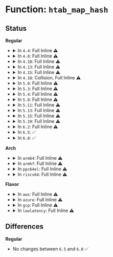 # Function: <code>htab_map_hash</code>

## Status
<b>Regular</b>
<ul>
<li>
<details>
<summary>In <code>4.4</code>: Full Inline ⚠️</summary>

**Collision:** Unique Static

**Inline:** Full

**Transformation:** False

**Instances:**

```
In kernel/bpf/hashtab.c (ffffffff811777c5)
Location: kernel/bpf/hashtab.c:118
Inline: True
Inline callers:
  - kernel/bpf/hashtab.c:htab_map_update_elem
  - kernel/bpf/hashtab.c:htab_map_lookup_elem
  - kernel/bpf/hashtab.c:htab_map_delete_elem
  - kernel/bpf/hashtab.c:htab_map_get_next_key
```
</details>
</li>
<li>
<details>
<summary>In <code>4.8</code>: Full Inline ⚠️</summary>

**Collision:** Unique Static

**Inline:** Full

**Transformation:** False

**Instances:**

```
In kernel/bpf/hashtab.c (ffffffff81186d90)
Location: kernel/bpf/hashtab.c:267
Inline: True
Inline callers:
  - kernel/bpf/hashtab.c:htab_map_delete_elem
  - kernel/bpf/hashtab.c:__htab_percpu_map_update_elem
  - kernel/bpf/hashtab.c:htab_map_update_elem
  - kernel/bpf/hashtab.c:htab_map_get_next_key
  - kernel/bpf/hashtab.c:__htab_map_lookup_elem
```
</details>
</li>
<li>
<details>
<summary>In <code>4.10</code>: Full Inline ⚠️</summary>

**Collision:** Unique Static

**Inline:** Full

**Transformation:** False

**Instances:**

```
In kernel/bpf/hashtab.c (ffffffff81194120)
Location: kernel/bpf/hashtab.c:359
Inline: True
Inline callers:
  - kernel/bpf/hashtab.c:htab_lru_map_delete_elem
  - kernel/bpf/hashtab.c:htab_map_delete_elem
  - kernel/bpf/hashtab.c:__htab_lru_percpu_map_update_elem
  - kernel/bpf/hashtab.c:__htab_percpu_map_update_elem
  - kernel/bpf/hashtab.c:htab_lru_map_update_elem
  - kernel/bpf/hashtab.c:htab_map_update_elem
  - kernel/bpf/hashtab.c:htab_map_get_next_key
  - kernel/bpf/hashtab.c:__htab_map_lookup_elem
```
</details>
</li>
<li>
<details>
<summary>In <code>4.13</code>: Full Inline ⚠️</summary>

**Collision:** Unique Static

**Inline:** Full

**Transformation:** False

**Instances:**

```
In kernel/bpf/hashtab.c (ffffffff8119b250)
Location: kernel/bpf/hashtab.c:384
Inline: True
Inline callers:
  - kernel/bpf/hashtab.c:htab_lru_map_delete_elem
  - kernel/bpf/hashtab.c:htab_map_delete_elem
  - kernel/bpf/hashtab.c:__htab_lru_percpu_map_update_elem
  - kernel/bpf/hashtab.c:__htab_percpu_map_update_elem
  - kernel/bpf/hashtab.c:htab_lru_map_update_elem
  - kernel/bpf/hashtab.c:htab_map_update_elem
  - kernel/bpf/hashtab.c:htab_map_get_next_key
  - kernel/bpf/hashtab.c:__htab_map_lookup_elem
```
</details>
</li>
<li>
<details>
<summary>In <code>4.15</code>: Full Inline ⚠️</summary>

**Collision:** Unique Static

**Inline:** Full

**Transformation:** False

**Instances:**

```
In kernel/bpf/hashtab.c (ffffffff811aaa90)
Location: kernel/bpf/hashtab.c:393
Inline: True
Inline callers:
  - kernel/bpf/hashtab.c:htab_lru_map_delete_elem
  - kernel/bpf/hashtab.c:htab_map_delete_elem
  - kernel/bpf/hashtab.c:__htab_lru_percpu_map_update_elem
  - kernel/bpf/hashtab.c:__htab_percpu_map_update_elem
  - kernel/bpf/hashtab.c:htab_lru_map_update_elem
  - kernel/bpf/hashtab.c:htab_map_update_elem
  - kernel/bpf/hashtab.c:htab_map_get_next_key
  - kernel/bpf/hashtab.c:__htab_map_lookup_elem
```
</details>
</li>
<li>
<details>
<summary>In <code>4.18</code>: Collision, Full Inline ⚠️</summary>

**Collision:** Static-Static Collision

**Inline:** Full

**Transformation:** False

**Instances:**

```
In kernel/bpf/hashtab.c (ffffffff811c1ed0)
Location: kernel/bpf/hashtab.c:403
Inline: True
Inline callers:
  - kernel/bpf/hashtab.c:htab_lru_map_delete_elem
  - kernel/bpf/hashtab.c:htab_map_delete_elem
  - kernel/bpf/hashtab.c:__htab_lru_percpu_map_update_elem
  - kernel/bpf/hashtab.c:__htab_percpu_map_update_elem
  - kernel/bpf/hashtab.c:htab_lru_map_update_elem
  - kernel/bpf/hashtab.c:htab_map_update_elem
  - kernel/bpf/hashtab.c:htab_map_get_next_key
  - kernel/bpf/hashtab.c:__htab_map_lookup_elem
```
```
In kernel/bpf/sockmap.c (ffffffff811d06e9)
Location: kernel/bpf/sockmap.c:2289
Inline: True
Inline callers:
  - kernel/bpf/sockmap.c:__sock_hash_lookup_elem
  - kernel/bpf/sockmap.c:sock_hash_delete_elem
  - kernel/bpf/sockmap.c:sock_hash_get_next_key
```
</details>
</li>
<li>
<details>
<summary>In <code>5.0</code>: Full Inline ⚠️</summary>

**Collision:** Unique Static

**Inline:** Full

**Transformation:** False

**Instances:**

```
In kernel/bpf/hashtab.c (ffffffff811d3833)
Location: kernel/bpf/hashtab.c:417
Inline: True
Inline callers:
  - kernel/bpf/hashtab.c:htab_lru_map_delete_elem
  - kernel/bpf/hashtab.c:htab_map_delete_elem
  - kernel/bpf/hashtab.c:__htab_lru_percpu_map_update_elem
  - kernel/bpf/hashtab.c:__htab_percpu_map_update_elem
  - kernel/bpf/hashtab.c:htab_lru_map_update_elem
  - kernel/bpf/hashtab.c:htab_map_update_elem
  - kernel/bpf/hashtab.c:htab_map_get_next_key
  - kernel/bpf/hashtab.c:__htab_map_lookup_elem
```
</details>
</li>
<li>
<details>
<summary>In <code>5.3</code>: Full Inline ⚠️</summary>

**Collision:** Unique Static

**Inline:** Full

**Transformation:** False

**Instances:**

```
In kernel/bpf/hashtab.c (ffffffff811e8520)
Location: kernel/bpf/hashtab.c:405
Inline: True
Inline callers:
  - kernel/bpf/hashtab.c:htab_lru_map_delete_elem
  - kernel/bpf/hashtab.c:htab_map_delete_elem
  - kernel/bpf/hashtab.c:__htab_lru_percpu_map_update_elem
  - kernel/bpf/hashtab.c:__htab_percpu_map_update_elem
  - kernel/bpf/hashtab.c:htab_lru_map_update_elem
  - kernel/bpf/hashtab.c:htab_map_update_elem
  - kernel/bpf/hashtab.c:htab_map_get_next_key
  - kernel/bpf/hashtab.c:__htab_map_lookup_elem
```
</details>
</li>
<li>
<details>
<summary>In <code>5.4</code>: Full Inline ⚠️</summary>

**Collision:** Unique Static

**Inline:** Full

**Transformation:** False

**Instances:**

```
In kernel/bpf/hashtab.c (ffffffff811f4c80)
Location: kernel/bpf/hashtab.c:405
Inline: True
Inline callers:
  - kernel/bpf/hashtab.c:htab_lru_map_delete_elem
  - kernel/bpf/hashtab.c:htab_map_delete_elem
  - kernel/bpf/hashtab.c:__htab_lru_percpu_map_update_elem
  - kernel/bpf/hashtab.c:__htab_percpu_map_update_elem
  - kernel/bpf/hashtab.c:htab_lru_map_update_elem
  - kernel/bpf/hashtab.c:htab_map_update_elem
  - kernel/bpf/hashtab.c:htab_map_get_next_key
  - kernel/bpf/hashtab.c:__htab_map_lookup_elem
```
</details>
</li>
<li>
<details>
<summary>In <code>5.8</code>: Full Inline ⚠️</summary>

**Collision:** Unique Static

**Inline:** Full

**Transformation:** False

**Instances:**

```
In kernel/bpf/hashtab.c (ffffffff812190f5)
Location: kernel/bpf/hashtab.c:517
Inline: True
Inline callers:
  - kernel/bpf/hashtab.c:htab_of_map_lookup_elem
  - kernel/bpf/hashtab.c:bpf_fd_htab_map_lookup_elem
  - kernel/bpf/hashtab.c:htab_percpu_map_seq_show_elem
  - kernel/bpf/hashtab.c:bpf_percpu_hash_copy
  - kernel/bpf/hashtab.c:htab_lru_percpu_map_lookup_elem
  - kernel/bpf/hashtab.c:htab_percpu_map_lookup_elem
  - kernel/bpf/hashtab.c:htab_map_seq_show_elem
  - kernel/bpf/hashtab.c:htab_lru_map_delete_elem
  - kernel/bpf/hashtab.c:htab_map_delete_elem
  - kernel/bpf/hashtab.c:__htab_lru_percpu_map_update_elem
  - kernel/bpf/hashtab.c:__htab_percpu_map_update_elem
  - kernel/bpf/hashtab.c:htab_lru_map_update_elem
  - kernel/bpf/hashtab.c:htab_map_update_elem
  - kernel/bpf/hashtab.c:htab_map_get_next_key
  - kernel/bpf/hashtab.c:htab_lru_map_lookup_elem_sys
  - kernel/bpf/hashtab.c:htab_lru_map_lookup_elem
```
</details>
</li>
<li>
<details>
<summary>In <code>5.11</code>: Full Inline ⚠️</summary>

**Collision:** Unique Static

**Inline:** Full

**Transformation:** False

**Instances:**

```
In kernel/bpf/hashtab.c (ffffffff8121ba05)
Location: kernel/bpf/hashtab.c:536
Inline: True
Inline callers:
  - kernel/bpf/hashtab.c:htab_of_map_lookup_elem
  - kernel/bpf/hashtab.c:bpf_fd_htab_map_lookup_elem
  - kernel/bpf/hashtab.c:htab_percpu_map_seq_show_elem
  - kernel/bpf/hashtab.c:bpf_percpu_hash_copy
  - kernel/bpf/hashtab.c:htab_lru_percpu_map_lookup_elem
  - kernel/bpf/hashtab.c:htab_percpu_map_lookup_elem
  - kernel/bpf/hashtab.c:htab_map_seq_show_elem
  - kernel/bpf/hashtab.c:htab_lru_map_delete_elem
  - kernel/bpf/hashtab.c:htab_map_delete_elem
  - kernel/bpf/hashtab.c:__htab_lru_percpu_map_update_elem
  - kernel/bpf/hashtab.c:__htab_percpu_map_update_elem
  - kernel/bpf/hashtab.c:htab_lru_map_update_elem
  - kernel/bpf/hashtab.c:htab_map_update_elem
  - kernel/bpf/hashtab.c:htab_map_get_next_key
  - kernel/bpf/hashtab.c:htab_lru_map_lookup_elem_sys
  - kernel/bpf/hashtab.c:htab_lru_map_lookup_elem
```
</details>
</li>
<li>
<details>
<summary>In <code>5.13</code>: Full Inline ⚠️</summary>

**Collision:** Unique Static

**Inline:** Full

**Transformation:** False

**Instances:**

```
In kernel/bpf/hashtab.c (ffffffff8121f485)
Location: kernel/bpf/hashtab.c:536
Inline: True
Inline callers:
  - kernel/bpf/hashtab.c:htab_of_map_lookup_elem
  - kernel/bpf/hashtab.c:bpf_fd_htab_map_lookup_elem
  - kernel/bpf/hashtab.c:htab_percpu_map_seq_show_elem
  - kernel/bpf/hashtab.c:bpf_percpu_hash_copy
  - kernel/bpf/hashtab.c:htab_lru_percpu_map_lookup_elem
  - kernel/bpf/hashtab.c:htab_percpu_map_lookup_elem
  - kernel/bpf/hashtab.c:htab_map_seq_show_elem
  - kernel/bpf/hashtab.c:htab_lru_map_delete_elem
  - kernel/bpf/hashtab.c:htab_map_delete_elem
  - kernel/bpf/hashtab.c:__htab_lru_percpu_map_update_elem
  - kernel/bpf/hashtab.c:__htab_percpu_map_update_elem
  - kernel/bpf/hashtab.c:htab_lru_map_update_elem
  - kernel/bpf/hashtab.c:htab_map_update_elem
  - kernel/bpf/hashtab.c:htab_map_get_next_key
  - kernel/bpf/hashtab.c:htab_lru_map_lookup_elem_sys
  - kernel/bpf/hashtab.c:htab_lru_map_lookup_elem
```
</details>
</li>
<li>
<details>
<summary>In <code>5.15</code>: Full Inline ⚠️</summary>

**Collision:** Unique Static

**Inline:** Full

**Transformation:** False

**Instances:**

```
In kernel/bpf/hashtab.c (ffffffff81255db5)
Location: kernel/bpf/hashtab.c:566
Inline: True
Inline callers:
  - kernel/bpf/hashtab.c:htab_of_map_lookup_elem
  - kernel/bpf/hashtab.c:bpf_fd_htab_map_lookup_elem
  - kernel/bpf/hashtab.c:htab_percpu_map_seq_show_elem
  - kernel/bpf/hashtab.c:bpf_percpu_hash_copy
  - kernel/bpf/hashtab.c:htab_lru_percpu_map_lookup_elem
  - kernel/bpf/hashtab.c:htab_percpu_map_lookup_elem
  - kernel/bpf/hashtab.c:__htab_map_lookup_and_delete_elem
  - kernel/bpf/hashtab.c:htab_map_seq_show_elem
  - kernel/bpf/hashtab.c:htab_lru_map_delete_elem
  - kernel/bpf/hashtab.c:htab_map_delete_elem
  - kernel/bpf/hashtab.c:__htab_lru_percpu_map_update_elem
  - kernel/bpf/hashtab.c:__htab_percpu_map_update_elem
  - kernel/bpf/hashtab.c:htab_lru_map_update_elem
  - kernel/bpf/hashtab.c:htab_map_update_elem
  - kernel/bpf/hashtab.c:htab_map_get_next_key
  - kernel/bpf/hashtab.c:htab_lru_map_lookup_elem_sys
  - kernel/bpf/hashtab.c:htab_lru_map_lookup_elem
```
</details>
</li>
<li>
<details>
<summary>In <code>5.19</code>: Full Inline ⚠️</summary>

**Collision:** Unique Static

**Inline:** Full

**Transformation:** False

**Instances:**

```
In kernel/bpf/hashtab.c (ffffffff8129eb75)
Location: kernel/bpf/hashtab.c:582
Inline: True
Inline callers:
  - kernel/bpf/hashtab.c:htab_of_map_lookup_elem
  - kernel/bpf/hashtab.c:bpf_fd_htab_map_lookup_elem
  - kernel/bpf/hashtab.c:htab_percpu_map_seq_show_elem
  - kernel/bpf/hashtab.c:bpf_percpu_hash_copy
  - kernel/bpf/hashtab.c:htab_lru_percpu_map_lookup_percpu_elem
  - kernel/bpf/hashtab.c:htab_lru_percpu_map_lookup_elem
  - kernel/bpf/hashtab.c:htab_percpu_map_lookup_percpu_elem
  - kernel/bpf/hashtab.c:htab_percpu_map_lookup_elem
  - kernel/bpf/hashtab.c:__htab_map_lookup_and_delete_elem
  - kernel/bpf/hashtab.c:htab_map_seq_show_elem
  - kernel/bpf/hashtab.c:htab_lru_map_delete_elem
  - kernel/bpf/hashtab.c:htab_map_delete_elem
  - kernel/bpf/hashtab.c:__htab_lru_percpu_map_update_elem
  - kernel/bpf/hashtab.c:__htab_percpu_map_update_elem
  - kernel/bpf/hashtab.c:htab_lru_map_update_elem
  - kernel/bpf/hashtab.c:htab_map_update_elem
  - kernel/bpf/hashtab.c:htab_map_get_next_key
  - kernel/bpf/hashtab.c:htab_lru_map_lookup_elem_sys
  - kernel/bpf/hashtab.c:htab_lru_map_lookup_elem
```
</details>
</li>
<li>
<details>
<summary>In <code>6.2</code>: Full Inline ⚠️</summary>

**Collision:** Unique Static

**Inline:** Full

**Transformation:** False

**Instances:**

```
In kernel/bpf/hashtab.c (ffffffff812fb4e5)
Location: kernel/bpf/hashtab.c:597
Inline: True
Inline callers:
  - kernel/bpf/hashtab.c:htab_of_map_lookup_elem
  - kernel/bpf/hashtab.c:bpf_fd_htab_map_lookup_elem
  - kernel/bpf/hashtab.c:htab_percpu_map_seq_show_elem
  - kernel/bpf/hashtab.c:bpf_percpu_hash_copy
  - kernel/bpf/hashtab.c:htab_lru_percpu_map_lookup_percpu_elem
  - kernel/bpf/hashtab.c:htab_lru_percpu_map_lookup_elem
  - kernel/bpf/hashtab.c:htab_percpu_map_lookup_percpu_elem
  - kernel/bpf/hashtab.c:htab_percpu_map_lookup_elem
  - kernel/bpf/hashtab.c:__htab_map_lookup_and_delete_elem
  - kernel/bpf/hashtab.c:htab_map_seq_show_elem
  - kernel/bpf/hashtab.c:htab_lru_map_delete_elem
  - kernel/bpf/hashtab.c:htab_map_delete_elem
  - kernel/bpf/hashtab.c:__htab_lru_percpu_map_update_elem
  - kernel/bpf/hashtab.c:__htab_percpu_map_update_elem
  - kernel/bpf/hashtab.c:htab_lru_map_update_elem
  - kernel/bpf/hashtab.c:htab_map_update_elem
  - kernel/bpf/hashtab.c:htab_map_get_next_key
  - kernel/bpf/hashtab.c:htab_lru_map_lookup_elem_sys
  - kernel/bpf/hashtab.c:htab_lru_map_lookup_elem
```
</details>
</li>
<li>
<details>
<summary>In <code>6.5</code>: ✅</summary>

```c
u32 htab_map_hash(const void *key, u32 key_len, u32 hashrnd);
```

**Collision:** Unique Static

**Inline:** No

**Transformation:** False

**Instances:**

```
In kernel/bpf/hashtab.c (ffffffff81325e70)
Location: kernel/bpf/hashtab.c:602
Inline: False
Direct callers:
  - kernel/bpf/hashtab.c:htab_of_map_lookup_elem
  - kernel/bpf/hashtab.c:bpf_fd_htab_map_lookup_elem
  - kernel/bpf/hashtab.c:htab_percpu_map_seq_show_elem
  - kernel/bpf/hashtab.c:bpf_percpu_hash_copy
  - kernel/bpf/hashtab.c:htab_lru_percpu_map_lookup_percpu_elem
  - kernel/bpf/hashtab.c:htab_lru_percpu_map_lookup_elem
  - kernel/bpf/hashtab.c:htab_percpu_map_lookup_percpu_elem
  - kernel/bpf/hashtab.c:htab_percpu_map_lookup_elem
  - kernel/bpf/hashtab.c:__htab_map_lookup_and_delete_elem
  - kernel/bpf/hashtab.c:htab_map_seq_show_elem
  - kernel/bpf/hashtab.c:htab_lru_map_delete_elem
  - kernel/bpf/hashtab.c:htab_map_delete_elem
  - kernel/bpf/hashtab.c:__htab_lru_percpu_map_update_elem
  - kernel/bpf/hashtab.c:__htab_percpu_map_update_elem
  - kernel/bpf/hashtab.c:htab_lru_map_update_elem
  - kernel/bpf/hashtab.c:htab_map_update_elem
  - kernel/bpf/hashtab.c:htab_map_get_next_key
  - kernel/bpf/hashtab.c:htab_lru_map_lookup_elem_sys
  - kernel/bpf/hashtab.c:htab_lru_map_lookup_elem
```
**Symbols:**

```
ffffffff81325e70-ffffffff81325f95: htab_map_hash (STB_LOCAL)
```
</details>
</li>
<li>
<details>
<summary>In <code>6.8</code>: ✅</summary>

```c
u32 htab_map_hash(const void *key, u32 key_len, u32 hashrnd);
```

**Collision:** Unique Static

**Inline:** No

**Transformation:** False

**Instances:**

```
In kernel/bpf/hashtab.c (ffffffff8134a3b0)
Location: kernel/bpf/hashtab.c:613
Inline: False
Direct callers:
  - kernel/bpf/hashtab.c:htab_of_map_lookup_elem
  - kernel/bpf/hashtab.c:bpf_fd_htab_map_lookup_elem
  - kernel/bpf/hashtab.c:htab_percpu_map_seq_show_elem
  - kernel/bpf/hashtab.c:bpf_percpu_hash_copy
  - kernel/bpf/hashtab.c:htab_lru_percpu_map_lookup_percpu_elem
  - kernel/bpf/hashtab.c:htab_lru_percpu_map_lookup_elem
  - kernel/bpf/hashtab.c:htab_percpu_map_lookup_percpu_elem
  - kernel/bpf/hashtab.c:htab_percpu_map_lookup_elem
  - kernel/bpf/hashtab.c:__htab_map_lookup_and_delete_elem
  - kernel/bpf/hashtab.c:htab_map_seq_show_elem
  - kernel/bpf/hashtab.c:htab_lru_map_delete_elem
  - kernel/bpf/hashtab.c:htab_map_delete_elem
  - kernel/bpf/hashtab.c:__htab_lru_percpu_map_update_elem
  - kernel/bpf/hashtab.c:__htab_percpu_map_update_elem
  - kernel/bpf/hashtab.c:htab_lru_map_update_elem
  - kernel/bpf/hashtab.c:htab_map_update_elem
  - kernel/bpf/hashtab.c:htab_map_get_next_key
  - kernel/bpf/hashtab.c:htab_lru_map_lookup_elem_sys
  - kernel/bpf/hashtab.c:htab_lru_map_lookup_elem
```
**Symbols:**

```
ffffffff8134a3b0-ffffffff8134a4d5: htab_map_hash (STB_LOCAL)
```
</details>
</li>
</ul>
<b>Arch</b>
<ul>
<li>
<details>
<summary>In <code>arm64</code>: Full Inline ⚠️</summary>

**Collision:** Unique Static

**Inline:** Full

**Transformation:** False

**Instances:**

```
In kernel/bpf/hashtab.c (ffff800010278f50)
Location: kernel/bpf/hashtab.c:405
Inline: True
Inline callers:
  - kernel/bpf/hashtab.c:htab_lru_map_delete_elem
  - kernel/bpf/hashtab.c:htab_map_delete_elem
  - kernel/bpf/hashtab.c:__htab_lru_percpu_map_update_elem
  - kernel/bpf/hashtab.c:__htab_percpu_map_update_elem
  - kernel/bpf/hashtab.c:htab_lru_map_update_elem
  - kernel/bpf/hashtab.c:htab_map_update_elem
  - kernel/bpf/hashtab.c:htab_map_get_next_key
  - kernel/bpf/hashtab.c:__htab_map_lookup_elem
```
</details>
</li>
<li>
<details>
<summary>In <code>armhf</code>: Full Inline ⚠️</summary>

**Collision:** Unique Static

**Inline:** Full

**Transformation:** False

**Instances:**

```
In kernel/bpf/hashtab.c (c04ab434)
Location: kernel/bpf/hashtab.c:405
Inline: True
Inline callers:
  - kernel/bpf/hashtab.c:htab_lru_map_delete_elem
  - kernel/bpf/hashtab.c:htab_map_delete_elem
  - kernel/bpf/hashtab.c:__htab_lru_percpu_map_update_elem
  - kernel/bpf/hashtab.c:__htab_percpu_map_update_elem
  - kernel/bpf/hashtab.c:htab_lru_map_update_elem
  - kernel/bpf/hashtab.c:htab_map_update_elem
  - kernel/bpf/hashtab.c:htab_map_get_next_key
  - kernel/bpf/hashtab.c:__htab_map_lookup_elem
```
</details>
</li>
<li>
<details>
<summary>In <code>ppc64el</code>: Full Inline ⚠️</summary>

**Collision:** Unique Static

**Inline:** Full

**Transformation:** False

**Instances:**

```
In kernel/bpf/hashtab.c (c000000000321d68)
Location: kernel/bpf/hashtab.c:405
Inline: True
Inline callers:
  - kernel/bpf/hashtab.c:htab_lru_map_delete_elem
  - kernel/bpf/hashtab.c:htab_map_delete_elem
  - kernel/bpf/hashtab.c:__htab_lru_percpu_map_update_elem
  - kernel/bpf/hashtab.c:__htab_percpu_map_update_elem
  - kernel/bpf/hashtab.c:htab_lru_map_update_elem
  - kernel/bpf/hashtab.c:htab_map_update_elem
  - kernel/bpf/hashtab.c:htab_map_get_next_key
  - kernel/bpf/hashtab.c:__htab_map_lookup_elem
```
</details>
</li>
<li>
<details>
<summary>In <code>riscv64</code>: Full Inline ⚠️</summary>

**Collision:** Unique Static

**Inline:** Full

**Transformation:** False

**Instances:**

```
In kernel/bpf/hashtab.c (ffffffe0001b1062)
Location: kernel/bpf/hashtab.c:405
Inline: True
Inline callers:
  - kernel/bpf/hashtab.c:htab_lru_map_delete_elem
  - kernel/bpf/hashtab.c:htab_map_delete_elem
  - kernel/bpf/hashtab.c:__htab_lru_percpu_map_update_elem
  - kernel/bpf/hashtab.c:__htab_percpu_map_update_elem
  - kernel/bpf/hashtab.c:htab_lru_map_update_elem
  - kernel/bpf/hashtab.c:htab_map_update_elem
  - kernel/bpf/hashtab.c:htab_map_get_next_key
  - kernel/bpf/hashtab.c:__htab_map_lookup_elem
```
</details>
</li>
</ul>
<b>Flavor</b>
<ul>
<li>
<details>
<summary>In <code>aws</code>: Full Inline ⚠️</summary>

**Collision:** Unique Static

**Inline:** Full

**Transformation:** False

**Instances:**

```
In kernel/bpf/hashtab.c (ffffffff811ed2a0)
Location: kernel/bpf/hashtab.c:405
Inline: True
Inline callers:
  - kernel/bpf/hashtab.c:htab_lru_map_delete_elem
  - kernel/bpf/hashtab.c:htab_map_delete_elem
  - kernel/bpf/hashtab.c:__htab_lru_percpu_map_update_elem
  - kernel/bpf/hashtab.c:__htab_percpu_map_update_elem
  - kernel/bpf/hashtab.c:htab_lru_map_update_elem
  - kernel/bpf/hashtab.c:htab_map_update_elem
  - kernel/bpf/hashtab.c:htab_map_get_next_key
  - kernel/bpf/hashtab.c:__htab_map_lookup_elem
```
</details>
</li>
<li>
<details>
<summary>In <code>azure</code>: Full Inline ⚠️</summary>

**Collision:** Unique Static

**Inline:** Full

**Transformation:** False

**Instances:**

```
In kernel/bpf/hashtab.c (ffffffff811e0030)
Location: kernel/bpf/hashtab.c:405
Inline: True
Inline callers:
  - kernel/bpf/hashtab.c:htab_lru_map_delete_elem
  - kernel/bpf/hashtab.c:htab_map_delete_elem
  - kernel/bpf/hashtab.c:__htab_lru_percpu_map_update_elem
  - kernel/bpf/hashtab.c:__htab_percpu_map_update_elem
  - kernel/bpf/hashtab.c:htab_lru_map_update_elem
  - kernel/bpf/hashtab.c:htab_map_update_elem
  - kernel/bpf/hashtab.c:htab_map_get_next_key
  - kernel/bpf/hashtab.c:__htab_map_lookup_elem
```
</details>
</li>
<li>
<details>
<summary>In <code>gcp</code>: Full Inline ⚠️</summary>

**Collision:** Unique Static

**Inline:** Full

**Transformation:** False

**Instances:**

```
In kernel/bpf/hashtab.c (ffffffff811eb070)
Location: kernel/bpf/hashtab.c:405
Inline: True
Inline callers:
  - kernel/bpf/hashtab.c:htab_lru_map_delete_elem
  - kernel/bpf/hashtab.c:htab_map_delete_elem
  - kernel/bpf/hashtab.c:__htab_lru_percpu_map_update_elem
  - kernel/bpf/hashtab.c:__htab_percpu_map_update_elem
  - kernel/bpf/hashtab.c:htab_lru_map_update_elem
  - kernel/bpf/hashtab.c:htab_map_update_elem
  - kernel/bpf/hashtab.c:htab_map_get_next_key
  - kernel/bpf/hashtab.c:__htab_map_lookup_elem
```
</details>
</li>
<li>
<details>
<summary>In <code>lowlatency</code>: Full Inline ⚠️</summary>

**Collision:** Unique Static

**Inline:** Full

**Transformation:** False

**Instances:**

```
In kernel/bpf/hashtab.c (ffffffff811f9470)
Location: kernel/bpf/hashtab.c:405
Inline: True
Inline callers:
  - kernel/bpf/hashtab.c:htab_lru_map_delete_elem
  - kernel/bpf/hashtab.c:htab_map_delete_elem
  - kernel/bpf/hashtab.c:__htab_lru_percpu_map_update_elem
  - kernel/bpf/hashtab.c:__htab_percpu_map_update_elem
  - kernel/bpf/hashtab.c:htab_lru_map_update_elem
  - kernel/bpf/hashtab.c:htab_map_update_elem
  - kernel/bpf/hashtab.c:htab_map_get_next_key
  - kernel/bpf/hashtab.c:__htab_map_lookup_elem
```
</details>
</li>
</ul>

## Differences
<b>Regular</b>
<ul>
<li>
No changes between <code>6.5</code> and <code>6.8</code> ✅
</li>
</ul>
